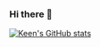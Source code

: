 ### Hi there 👋
[![Keen's GitHub stats](https://github-readme-stats.vercel.app/api?username=keenowh)](https://github.com/anuraghazra/github-readme-stats)



<!--
**keenowh/keenowh** is a ✨ _special_ ✨ repository because its `README.md` (this file) appears on your GitHub profile.

Here are some ideas to get you started:

- 🔭 I’m currently working on ...
- 🌱 I’m currently learning ...
- 👯 I’m looking to collaborate on ...
- 🤔 I’m looking for help with ...
- 💬 Ask me about ...
- 📫 How to reach me: ...
- 😄 Pronouns: ...
- ⚡ Fun fact: ...
-->

